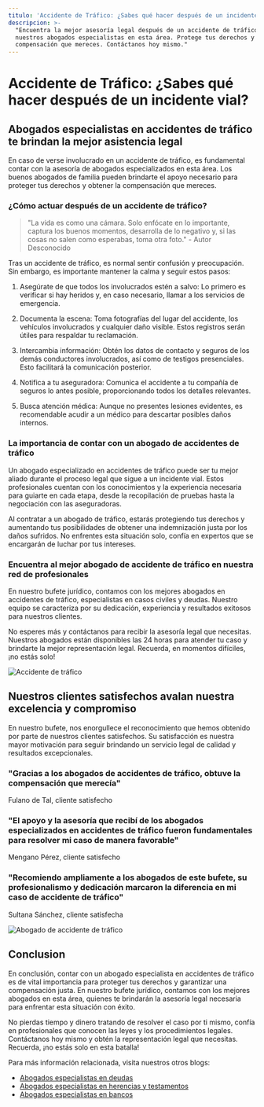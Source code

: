 ```yaml
---
titulo: 'Accidente de Tráfico: ¿Sabes qué hacer después de un incidente vial?'
descripcion: >-
  "Encuentra la mejor asesoría legal después de un accidente de tráfico con
  nuestros abogados especialistas en esta área. Protege tus derechos y obtén la
  compensación que mereces. Contáctanos hoy mismo."
---
```


# Accidente de Tráfico: ¿Sabes qué hacer después de un incidente vial?

## Abogados especialistas en accidentes de tráfico te brindan la mejor asistencia legal

En caso de verse involucrado en un accidente de tráfico, es fundamental contar con la asesoría de abogados especializados en esta área. Los buenos abogados de familia pueden brindarte el apoyo necesario para proteger tus derechos y obtener la compensación que mereces.

### ¿Cómo actuar después de un accidente de tráfico?

> "La vida es como una cámara. Solo enfócate en lo importante, captura los buenos momentos, desarrolla de lo negativo y, si las cosas no salen como esperabas, toma otra foto." - Autor Desconocido

Tras un accidente de tráfico, es normal sentir confusión y preocupación. Sin embargo, es importante mantener la calma y seguir estos pasos:

1. Asegúrate de que todos los involucrados estén a salvo: Lo primero es verificar si hay heridos y, en caso necesario, llamar a los servicios de emergencia.

2. Documenta la escena: Toma fotografías del lugar del accidente, los vehículos involucrados y cualquier daño visible. Estos registros serán útiles para respaldar tu reclamación.

3. Intercambia información: Obtén los datos de contacto y seguros de los demás conductores involucrados, así como de testigos presenciales. Esto facilitará la comunicación posterior.

4. Notifica a tu aseguradora: Comunica el accidente a tu compañía de seguros lo antes posible, proporcionando todos los detalles relevantes.

5. Busca atención médica: Aunque no presentes lesiones evidentes, es recomendable acudir a un médico para descartar posibles daños internos.

### La importancia de contar con un abogado de accidentes de tráfico

Un abogado especializado en accidentes de tráfico puede ser tu mejor aliado durante el proceso legal que sigue a un incidente vial. Estos profesionales cuentan con los conocimientos y la experiencia necesaria para guiarte en cada etapa, desde la recopilación de pruebas hasta la negociación con las aseguradoras.

Al contratar a un abogado de tráfico, estarás protegiendo tus derechos y aumentando tus posibilidades de obtener una indemnización justa por los daños sufridos. No enfrentes esta situación solo, confía en expertos que se encargarán de luchar por tus intereses.

### Encuentra al mejor abogado de accidente de tráfico en nuestra red de profesionales

En nuestro bufete jurídico, contamos con los mejores abogados en accidentes de tráfico, especialistas en casos civiles y deudas. Nuestro equipo se caracteriza por su dedicación, experiencia y resultados exitosos para nuestros clientes.

No esperes más y contáctanos para recibir la asesoría legal que necesitas. Nuestros abogados están disponibles las 24 horas para atender tu caso y brindarte la mejor representación legal. Recuerda, en momentos difíciles, ¡no estás solo!

![Accidente de tráfico](./img/abogado-accidente-trafico-1.webp)

## Nuestros clientes satisfechos avalan nuestra excelencia y compromiso

En nuestro bufete, nos enorgullece el reconocimiento que hemos obtenido por parte de nuestros clientes satisfechos. Su satisfacción es nuestra mayor motivación para seguir brindando un servicio legal de calidad y resultados excepcionales.

### "Gracias a los abogados de accidentes de tráfico, obtuve la compensación que merecía"

Fulano de Tal, cliente satisfecho

### "El apoyo y la asesoría que recibí de los abogados especializados en accidentes de tráfico fueron fundamentales para resolver mi caso de manera favorable"

Mengano Pérez, cliente satisfecho

### "Recomiendo ampliamente a los abogados de este bufete, su profesionalismo y dedicación marcaron la diferencia en mi caso de accidente de tráfico"

Sultana Sánchez, cliente satisfecha

![Abogado de accidente de tráfico](./img/abogado-accidente-trafico-2.webp)

## Conclusion



En conclusión, contar con un abogado especialista en accidentes de tráfico es de vital importancia para proteger tus derechos y garantizar una compensación justa. En nuestro bufete jurídico, contamos con los mejores abogados en esta área, quienes te brindarán la asesoría legal necesaria para enfrentar esta situación con éxito.




No pierdas tiempo y dinero tratando de resolver el caso por ti mismo, confía en profesionales que conocen las leyes y los procedimientos legales. Contáctanos hoy mismo y obtén la representación legal que necesitas. Recuerda, ¡no estás solo en esta batalla!




Para más información relacionada, visita nuestros otros blogs:




- [Abogados especialistas en deudas](abogados-especialistas-en-deudas)
- [Abogados especialistas en herencias y testamentos](abogados-expertos-en-herencias-y-testamentos)
- [Abogados especialistas en bancos](abogados-especialistas-en-bancos)



